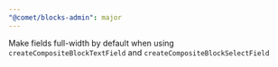 ```yaml
---
"@comet/blocks-admin": major
---
```


Make fields full-width by default when using `createCompositeBlockTextField` and `createCompositeBlockSelectField`
